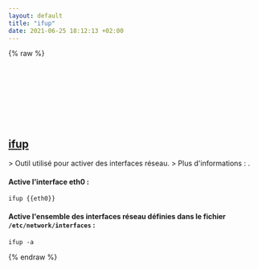 ```yaml
---
layout: default
title: "ifup"
date: 2021-06-25 18:12:13 +02:00
---
```

{% raw %}
<h2 id="ifup">
  <a href="/fr/linux/ifup.html">ifup</a> <a href="#ifup"><svg class="icon">
    <use href="/assets/images/unicode_sprite.svg#link" />
  </svg></a>
</h2>
> Outil utilisé pour activer des interfaces réseau.
> Plus d'informations : <https://manpages.debian.org/latest/ifupdown/ifup.8.html>.

#### Active l'interface eth0 :
```shell
ifup {{eth0}}
```
#### Active l'ensemble des interfaces réseau définies dans le fichier `/etc/network/interfaces` :
```shell
ifup -a
```
{% endraw %}